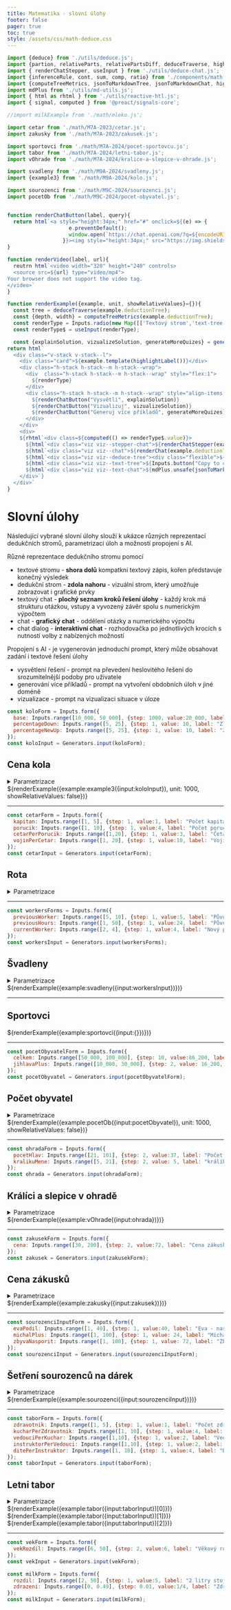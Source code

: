 ```yaml
---
title: Matematika - slovní úlohy
footer: false
pager: true
toc: true
style: /assets/css/math-deduce.css
---
```


```js
import {deduce} from './utils/deduce.js';
import {partion, relativeParts, relativePartsDiff, deduceTraverse, highlightLabel, renderChat } from './utils/deduce-components.js';
import { renderChatStepper, useInput } from './utils/deduce-chat.js';
import {inferenceRule, cont, sum, comp, ratio} from './components/math.js';
import {computeTreeMetrics, jsonToMarkdownTree, jsonToMarkdownChat, highlight, generateAIMessages} from './utils/deduce-utils.js';
import mdPlus from './utils/md-utils.js';
import { html as rhtml } from './utils/reactive-htl.js';
import { signal, computed } from '@preact/signals-core';

//import milkExample from './math/mleko.js';

import cetar from './math/M7A-2023/cetar.js';
import zakusky from './math/M7A-2023/zakusek.js';

import sportovci from './math/M7A-2024/pocet-sportovcu.js';
import tabor from './math/M7A-2024/letni-tabor.js';
import vOhrade from './math/M7A-2024/kralice-a-slepice-v-ohrade.js';

import svadleny from './math/M9A-2024/svadleny.js';
import {example3} from './math/M9A-2024/kolo.js';

import sourozenci from './math/M9C-2024/sourozenci.js';
import pocetOb from './math/M9C-2024/pocet-obyvatel.js';

```

```js

function renderChatButton(label, query){
  return html`<a style="height:34px;" href="#" onclick=${(e) => {
                    e.preventDefault();
                    window.open(`https://chat.openai.com/?q=${encodeURIComponent(query)}`)
                  }}><img style="height:34px;" src="https://img.shields.io/badge/chatGPT-74aa9c?style=for-the-badge&logo=openai&logoColor=white&label=${encodeURIComponent(label)}" alt="ChatGPT" /></a>`
}

function renderVideo(label, url){
  reutrn html`<video width="320" height="240" controls>
  <source src=${url} type="video/mp4">
Your browser does not support the video tag.
</video>`
}

function renderExample({example, unit, showRelativeValues}={}){
  const tree = deduceTraverse(example.deductionTree);  
  const {depth, width} = computeTreeMetrics(example.deductionTree);
  const renderType = Inputs.radio(new Map([['Textový strom','text-tree'],['Dedukční strom','deduce-tree'],['Textový chat','text-chat'],['Chat', 'chat'],['Chat dialog', 'stepper-chat']]), {value:'stepper-chat', label:'Zobrazit'})  
  const renderType$ = useInput(renderType);

  const {explainSolution, vizualizeSolution, generateMoreQuizes} = generateAIMessages({template: example.template(highlight), deductionTrees:[["Řešení",example.deductionTree]]})
return html`
  <div class="v-stack v-stack--l">
    <div class="card">${example.template(highlightLabel())}</div>
    <div class="h-stack h-stack--m h-stack--wrap">
      <div  class="h-stack h-stack--m h-stack--wrap" style="flex:1">
        ${renderType}
      </div>
      <div class="h-stack h-stack--m h-stack--wrap" style="align-items: flex-start;">
        ${renderChatButton("Vysvětli", explainSolution)}
        ${renderChatButton("Vizualizuj", vizualizeSolution)}
        ${renderChatButton("Generuj více příkladů", generateMoreQuizes)}
      </div>
    </div>
    <div>
    ${rhtml`<div class=${computed(() => renderType$.value)}>
      ${html`<div class="viz viz--stepper-chat">${renderChatStepper(example.deductionTree)}</div>`}
      ${html`<div class="viz viz--chat">${renderChat(example.deductionTree)}</div>`}
      ${html`<div class="viz viz--deduce-tree"><div class="flexible">${deduceTraverse(example.deductionTree)}</div></div>`}
      ${html`<div class="viz viz--text-tree">${Inputs.button("Copy to clipboard",{value:null, reduce: () => navigator.clipboard.writeText(jsonToMarkdownTree(example.deductionTree).join(''))} )} ${mdPlus.unsafe(jsonToMarkdownTree(example.deductionTree).join(''))}</div>`}
      ${html`<div class="viz viz--text-chat">${mdPlus.unsafe(jsonToMarkdownChat(example.deductionTree).join('\n---\n'))}</div>`}
    </div>`}
  </div>`
}
```

# Slovní úlohy

Následující vybrané slovní úlohy slouží k ukázce různých reprezentací dedukčních stromů, parametrizaci úloh a možností propojení s AI.

Různé reprezentace dedukčního stromu pomocí
- textové stromu - **shora dolů** kompatkní textový zápis, kořen představuje konečný výsledek
- dedukční strom - **zdola nahoru** - vizuální strom, který umožňuje zobrazovat i grafické prvky
- textový chat - **plochý seznam kroků řešení úlohy** - každý krok má strukturu otázkou, vstupy a vyvozený závěr spolu s numerickým výpočtem
- chat - **grafický chat** - oddělení otázky a numerického výpočtu
- chat dialog - **interaktivní chat** - rozhodovačka po jednotlivých krocích s nutností volby z nabízených možností

Propojení s AI - je vygenerován jednoduchí prompt, který může obsahovat zadání i textové řešení úlohy
- vysvětlení řešení - prompt na převedení heslovitého řešení do srozumitelnější podoby pro uživatele
- generování více příkladů - prompt na vytvoření obdobních úloh v jiné doméně
- vizualizace - prompt na vizualizaci situace v úloze

 
```js
const koloForm = Inputs.form({
  base: Inputs.range([10_000, 50_000], {step: 1000, value:20_000, label: "Cena"}),
  percentageDown: Inputs.range([5, 25], {step: 1, value: 10, label: "Zlevnění o %"}),
  percentageNewUp: Inputs.range([5, 25], {step: 1, value: 10, label: "Zdražení o %"}),
});
const koloInput = Generators.input(koloForm);
```

## Cena kola

<details>
  <summary>Parametrizace</summary>
  ${koloForm}
</details>
    
<div>${renderExample({example:example3({input:koloInput}), unit: 1000, showRelativeValues: false})}</div>

----------------------

```js
const cetarForm = Inputs.form({
  kapitan: Inputs.range([1, 5], {step: 1, value:1, label: "Počet kapitánů"}),
  porucik: Inputs.range([1, 10], {step: 1, value:4, label: "Počet poručíků"}),
  cetarPerPorucik: Inputs.range([1,20], {step: 1, value:3, label: "Četařů za každého kapitán"}),
  vojinPerCetar: Inputs.range([1, 20], {step: 1, value:10, label: "Vojínů za každého četaře"}),
});
const cetarInput = Generators.input(cetarForm);
```

## Rota

<details>
  <summary>Parametrizace</summary>
  ${cetarForm}
</details>
    


----------------------


```js
const workersForms = Inputs.form({
  previousWorker: Inputs.range([5, 10], {step: 1, value:5, label: "Původní počet švadlen"}),
  previousHours: Inputs.range([1, 50], {step: 1, value:24, label: "Původní počet hodin"}),
  currentWorker: Inputs.range([2, 4], {step: 1, value:4, label: "Nový počet švadlen"}),
});
const workersInput = Generators.input(workersForms);
```

## Švadleny

<details>
  <summary>Parametrizace</summary>
  ${workersForms}
</details>

<div>${renderExample({example:svadleny({input:workersInput})})}</div>

----------------------

## Sportovci

    
<div>${renderExample({example:sportovci({input:{}})})}</div>

----------------------

```js
const pocetObyvatelForm = Inputs.form({
  celkem: Inputs.range([50_000, 100_000], {step: 10, value:86_200, label: "Jihlava + Třebíč"}),
  jihlavaPlus: Inputs.range([10_000, 30_000], {step: 2, value: 16_200, label: "Jihlava více o"}),
});
const pocetObyvatel = Generators.input(pocetObyvatelForm);
```

## Počet obyvatel

<details>
  <summary>Parametrizace</summary>
  ${pocetObyvatelForm}
</details>
    
<div>${renderExample({example:pocetOb({input:pocetObyvatel}), unit: 1000, showRelativeValues: false})}</div>

----------------------

```js
const ohradaForm = Inputs.form({
  pocetHlav: Inputs.range([21, 101], {step: 2, value:37, label: "Počet hlave (králíci, slepice)"}),
  kralikuMene: Inputs.range([5, 21], {step: 2, value: 5, label: "králíků méně o"}),
});
const ohrada = Generators.input(ohradaForm);
```

## Králíci a slepice v ohradě

<details>
  <summary>Parametrizace</summary>
  ${ohradaForm}
</details>

<div>${renderExample({example:vOhrade({input:ohrada})})}</div>

----------------------

```js
const zakusekForm = Inputs.form({
  cena: Inputs.range([30, 200], {step: 2, value:72, label: "Cena zákusku č.1"}),
});
const zakusek = Generators.input(zakusekForm);
```
## Cena zákusků

<details>
  <summary>Parametrizace</summary>
  ${zakusekForm}
</details>

<div>${renderExample({example:zakusky({input:zakusek})})}</div>


----------------------

```js
const sourozenciInputForm = Inputs.form({
  evaPodil: Inputs.range([1, 40], {step: 1, value:40, label: "Eva - naspořený podíl (%)"}),
  michalPlus: Inputs.range([1, 100], {step: 1, value: 24, label: "Michal naspořil navíc (Kč)"}),
  zbyvaNasporit: Inputs.range([1, 100], {step: 1, value: 72, label: "Zbývá naspořit"})
});
const sourozenciInput = Generators.input(sourozenciInputForm);
```

## Šetření sourozenců na dárek

<details>
  <summary>Parametrizace</summary>
  ${sourozenciInputForm}
</details>

<div>${renderExample({example:sourozenci({input:sourozenciInput})})}</div>

----------------------



```js
const taborForm = Inputs.form({
  zdravotnik: Inputs.range([1, 5], {step: 1, value:1, label: "Počet zdravotníků"}),
  kucharPerZdravotnik: Inputs.range([1, 10], {step: 1, value:4, label: "Kuchařek na každého zdravotníka"}),
  vedouciPerKuchar: Inputs.range([1,10], {step: 1, value:2, label: "Vedoucí za každou kuchařku"}),
  instruktorPerVedouci: Inputs.range([1,10], {step: 1, value:2, label: "Instruktorů za každého vedoucího"}),
  ditePerInstruktor: Inputs.range([1, 10], {step: 1, value:4, label: "Dětí za každého instruktora"}),
});
const taborInput = Generators.input(taborForm);
```

## Letni tabor

<details>
  <summary>Parametrizace</summary>
  ${taborForm}
</details>
    
<div>${renderExample({example:tabor({input:taborInput})[0]})}</div>
<div>${renderExample({example:tabor({input:taborInput})[1]})}</div>
<div>${renderExample({example:tabor({input:taborInput})[2]})}</div>

----------------------


```js
const vekForm = Inputs.form({
  vekRozdil: Inputs.range([6, 50], {step: 2, value:6, label: "Věkový rozdíl"}),
});
const vekInput = Generators.input(vekForm);
```


```js
const milkForm = Inputs.form({
  rozdil: Inputs.range([2, 50], {step: 1, value:5, label: "2 litry stojí méně o než 3 litry"}),
  zdrazeni: Inputs.range([0, 0.49], {step: 0.01, value:1/4, label: "Zdražení mléka o"}),
});
const milkInput = Generators.input(milkForm);
```

